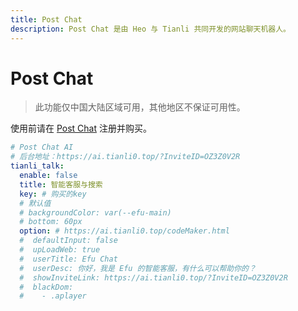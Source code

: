 ```yaml
---
title: Post Chat
description: Post Chat 是由 Heo 与 Tianli 共同开发的网站聊天机器人。
---
```


# Post Chat

> 此功能仅中国大陆区域可用，其他地区不保证可用性。

使用前请在 [Post Chat](https://ai.tianli0.top/?InviteID=OZ3Z0V2R) 注册并购买。

```yaml
# Post Chat AI
# 后台地址：https://ai.tianli0.top/?InviteID=OZ3Z0V2R
tianli_talk:
  enable: false
  title: 智能客服与搜索
  key: # 购买的key
  # 默认值
  # backgroundColor: var(--efu-main)
  # bottom: 60px
  option: # https://ai.tianli0.top/codeMaker.html
  #  defaultInput: false
  #  upLoadWeb: true
  #  userTitle: Efu Chat
  #  userDesc: 你好，我是 Efu 的智能客服，有什么可以帮助你的？
  #  showInviteLink: https://ai.tianli0.top/?InviteID=OZ3Z0V2R
  #  blackDom:
  #    - .aplayer
```